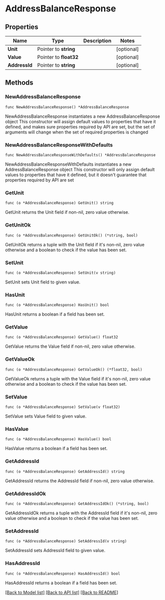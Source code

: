 # AddressBalanceResponse

## Properties

Name | Type | Description | Notes
------------ | ------------- | ------------- | -------------
**Unit** | Pointer to **string** |  | [optional] 
**Value** | Pointer to **float32** |  | [optional] 
**AddressId** | Pointer to **string** |  | [optional] 

## Methods

### NewAddressBalanceResponse

`func NewAddressBalanceResponse() *AddressBalanceResponse`

NewAddressBalanceResponse instantiates a new AddressBalanceResponse object
This constructor will assign default values to properties that have it defined,
and makes sure properties required by API are set, but the set of arguments
will change when the set of required properties is changed

### NewAddressBalanceResponseWithDefaults

`func NewAddressBalanceResponseWithDefaults() *AddressBalanceResponse`

NewAddressBalanceResponseWithDefaults instantiates a new AddressBalanceResponse object
This constructor will only assign default values to properties that have it defined,
but it doesn't guarantee that properties required by API are set

### GetUnit

`func (o *AddressBalanceResponse) GetUnit() string`

GetUnit returns the Unit field if non-nil, zero value otherwise.

### GetUnitOk

`func (o *AddressBalanceResponse) GetUnitOk() (*string, bool)`

GetUnitOk returns a tuple with the Unit field if it's non-nil, zero value otherwise
and a boolean to check if the value has been set.

### SetUnit

`func (o *AddressBalanceResponse) SetUnit(v string)`

SetUnit sets Unit field to given value.

### HasUnit

`func (o *AddressBalanceResponse) HasUnit() bool`

HasUnit returns a boolean if a field has been set.

### GetValue

`func (o *AddressBalanceResponse) GetValue() float32`

GetValue returns the Value field if non-nil, zero value otherwise.

### GetValueOk

`func (o *AddressBalanceResponse) GetValueOk() (*float32, bool)`

GetValueOk returns a tuple with the Value field if it's non-nil, zero value otherwise
and a boolean to check if the value has been set.

### SetValue

`func (o *AddressBalanceResponse) SetValue(v float32)`

SetValue sets Value field to given value.

### HasValue

`func (o *AddressBalanceResponse) HasValue() bool`

HasValue returns a boolean if a field has been set.

### GetAddressId

`func (o *AddressBalanceResponse) GetAddressId() string`

GetAddressId returns the AddressId field if non-nil, zero value otherwise.

### GetAddressIdOk

`func (o *AddressBalanceResponse) GetAddressIdOk() (*string, bool)`

GetAddressIdOk returns a tuple with the AddressId field if it's non-nil, zero value otherwise
and a boolean to check if the value has been set.

### SetAddressId

`func (o *AddressBalanceResponse) SetAddressId(v string)`

SetAddressId sets AddressId field to given value.

### HasAddressId

`func (o *AddressBalanceResponse) HasAddressId() bool`

HasAddressId returns a boolean if a field has been set.


[[Back to Model list]](../README.md#documentation-for-models) [[Back to API list]](../README.md#documentation-for-api-endpoints) [[Back to README]](../README.md)


